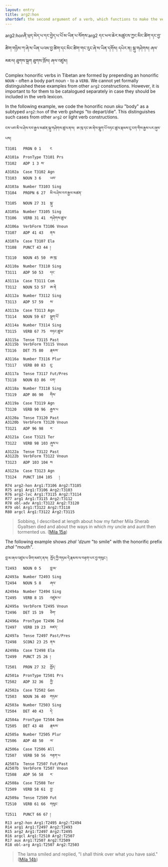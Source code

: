 ```yaml
---
layout: entry
title: arg2:hon
shortdef: the second argument of a verb, which functions to make the verb honorific
---
```

arg2:honནི་ཕྲད་མེད་པ་དང་བྱེད་པ་པོ་མ་ཡིན་པ་སོགས་arg2 དང་ཕལ་ཆེར་མཚུངས་ཀྱང་མིང་ཚིག་དང་བྱ་ཚིག་གཉིས་ཀ་ཞེ་ས་ཡིན་པའམ་བྱ་ཚིག་དང་མིང་ཚིག་གང་རུང་ཞེ་ས་ཡིན་དགོས། དཔེར་ན། སྐུ་གཤེགས། ཞལ་མཇལ། ཐུགས་སྐྲག ཐུགས་ཁྲོས། ཞལ་འཛུམ།

Complex honorific verbs in Tibetan are formed by prepending an honorific `NOUN` -
often a body part noun - to a `VERB`. We cannot yet formally distinguished these examples
from other `arg2` constructions. However, it is important to for them to be
catalogued separately in case they should be included in the verb lexicon.

In the following example, we code the honorific noun _sku_ "body" as a subtyped
`arg2:hon` of the verb _gshegs_ "to depart/die". This distinguishes such cases from other
`arg2` or light verb constructions.

~~~ ann
ངས་ཡབ་མི་ལ་ཤེས་རབ་རྒྱལ་མཚན་སྐུ་གཤེགས་ཚུལ་ནས། ཨ་ཁུ་དང་ཨ་ནེས་སྡུག་པོ་བཏང་ཚུལ་རྣམས་ངུ་ངག་གིས་རྒྱས་པར་ཞུས་པས།
T3101	PRON 0 1	ང
A3101a	PronType T3101 Prs
T3102	ADP 1 3	ས་
A3102a	Case T3102 Agn
T3103	NOUN 3 6	ཡབ་
A3103a	Number T3103 Sing
T3104	PROPN 6 27	མི་ལ་ཤེས་རབ་རྒྱལ་མཚན་
T3105	NOUN 27 31	སྐུ་
A3105a	Number T3105 Sing
T3106	VERB 31 41	གཤེགས་ཚུལ་
A3106a	VerbForm T3106 Vnoun
T3107	ADP 41 43	ནས
A3107a	Case T3107 Ela
T3108	PUNCT 43 44	།
T3110	NOUN 45 50	ཨ་ཁུ་
A3110a	Number T3110 Sing
T3111	ADP 50 53	དང་
A3111a	Case T3111 Com
T3112	NOUN 53 57	ཨ་ནེ
A3112a	Number T3112 Sing
T3113	ADP 57 59	ས་
A3113a	Case T3113 Agn
T3114	NOUN 59 67	སྡུག་པོ་
A3114a	Number T3114 Sing
T3115	VERB 67 75	བཏང་ཚུལ་
A3115a	Tense T3115 Past
A3115b	VerbForm T3115 Vnoun
T3116	DET 75 80	རྣམས་
A3116a	Number T3116 Plur
T3117	VERB 80 83	ངུ་
A3117a	Tense T3117 Fut/Pres
T3118	NOUN 83 86	ངག་
A3118a	Number T3118 Sing
T3119	ADP 86 90	གིས་
A3119a	Case T3119 Agn
T3120	VERB 90 96	རྒྱས་པ
A3120a	Tense T3120 Past
A3120b	VerbForm T3120 Vnoun
T3121	ADP 96 98	ར་
A3121a	Case T3121 Ter
T3122	VERB 98 103	ཞུས་པ
A3122a	Tense T3122 Past
A3122b	VerbForm T3122 Vnoun
T3123	ADP 103 104	ས
A3123a	Case T3123 Agn
T3124	PUNCT 104 105	།
R74	arg2-hon Arg1:T3106 Arg2:T3105
R75	arg1 Arg1:T3106 Arg2:T3103
R76	arg2-lvc Arg1:T3115 Arg2:T3114
R77	arg1 Arg1:T3115 Arg2:T3112
R78	obl-adv Arg1:T3122 Arg2:T3120
R79	obl Arg1:T3122 Arg2:T3118
R80	argcl Arg1:T3122 Arg2:T3115
~~~
> Sobbing, I described at length about how my father Mila Sherab Gyaltsen died and about the ways in which my uncle and aunt then tormented us. ([Mila 15a](http://tibetanverbs.soas.ac.uk/~badw/#/mila/015a?focus=T3106))

The following example shows _zhal 'dzum_ "to smile" with the honorific
prefix _zhal_ "mouth".

~~~ ann
བླ་མ་ཞལ་འཛུམ་པ་ཅིག་མཛད་ནས། ཁྱོད་ཀྱི་གཏམ་དེ་རྣམས་ལ་བརྟག་པར་བྱ་གསུང་།
T2493	NOUN 0 5	བླ་མ་
A2493a	Number T2493 Sing
T2494	NOUN 5 8	ཞལ་
A2494a	Number T2494 Sing
T2495	VERB 8 15	འཛུམ་པ་
A2495a	VerbForm T2495 Vnoun
T2496	DET 15 19	ཅིག་
A2496a	PronType T2496 Ind
T2497	VERB 19 23	མཛད་
A2497a	Tense T2497 Past/Pres
T2498	SCONJ 23 25	ནས
A2498a	Case T2498 Ela
T2499	PUNCT 25 26	།
T2501	PRON 27 32	ཁྱོད་
A2501a	PronType T2501 Prs
T2502	ADP 32 36	ཀྱི་
A2502a	Case T2502 Gen
T2503	NOUN 36 40	གཏམ་
A2503a	Number T2503 Sing
T2504	DET 40 43	དེ་
A2504a	PronType T2504 Dem
T2505	DET 43 48	རྣམས་
A2505a	Number T2505 Plur
T2506	ADP 48 50	ལ་
A2506a	Case T2506 All
T2507	VERB 50 56	བརྟག་པ
A2507a	Tense T2507 Fut/Past
A2507b	VerbForm T2507 Vnoun
T2508	ADP 56 58	ར་
A2508a	Case T2508 Ter
T2509	VERB 58 61	བྱ་
A2509a	Tense T2509 Fut
T2510	VERB 61 66	གསུང་
T2511	PUNCT 66 67	།
R13	arg2-hon Arg1:T2495 Arg2:T2494
R14	arg1 Arg1:T2497 Arg2:T2493
R15	arg2 Arg1:T2497 Arg2:T2495
R16	argcl Arg1:T2510 Arg2:T2507
R17	aux Arg1:T2507 Arg2:T2509
R18	obl-arg Arg1:T2507 Arg2:T2503
~~~
> The lama smiled and replied, "I shall think over what you have said." ([Mila 14b](http://tibetanverbs.soas.ac.uk/~badw/#/mila/014b/focus=T2495))
